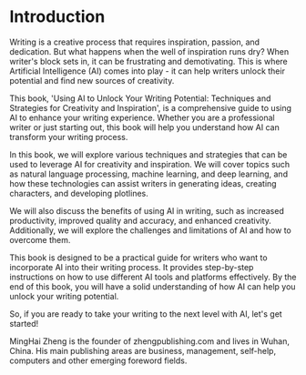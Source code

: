 # Introduction

Writing is a creative process that requires inspiration, passion, and dedication. But what happens when the well of inspiration runs dry? When writer's block sets in, it can be frustrating and demotivating. This is where Artificial Intelligence (AI) comes into play - it can help writers unlock their potential and find new sources of creativity.

This book, 'Using AI to Unlock Your Writing Potential: Techniques and Strategies for Creativity and Inspiration', is a comprehensive guide to using AI to enhance your writing experience. Whether you are a professional writer or just starting out, this book will help you understand how AI can transform your writing process.

In this book, we will explore various techniques and strategies that can be used to leverage AI for creativity and inspiration. We will cover topics such as natural language processing, machine learning, and deep learning, and how these technologies can assist writers in generating ideas, creating characters, and developing plotlines.

We will also discuss the benefits of using AI in writing, such as increased productivity, improved quality and accuracy, and enhanced creativity. Additionally, we will explore the challenges and limitations of AI and how to overcome them.

This book is designed to be a practical guide for writers who want to incorporate AI into their writing process. It provides step-by-step instructions on how to use different AI tools and platforms effectively. By the end of this book, you will have a solid understanding of how AI can help you unlock your writing potential.

So, if you are ready to take your writing to the next level with AI, let's get started!

MingHai Zheng is the founder of zhengpublishing.com and lives in Wuhan, China. His main publishing areas are business, management, self-help, computers and other emerging foreword fields.
